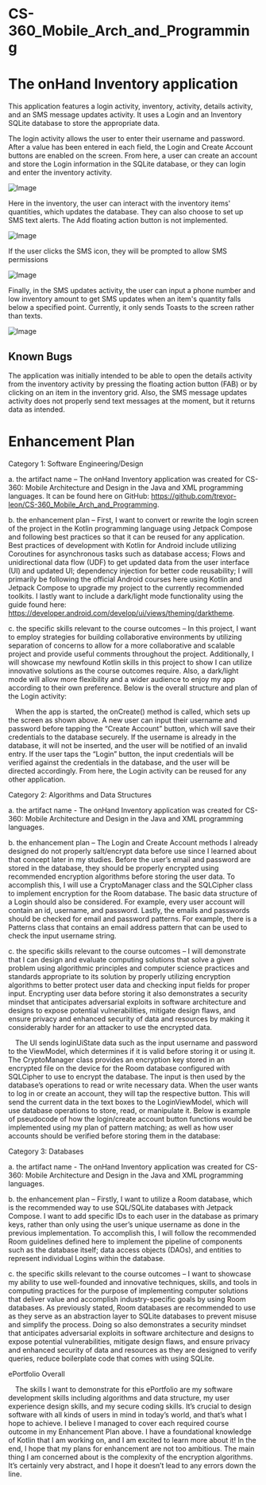 # CS-360_Mobile_Arch_and_Programming

# The onHand Inventory application

This application features a login activity, inventory, activity, details activity, and an SMS message updates activity. It uses a Login and an Inventory SQLite database to store the appropriate data.


The login activity allows the user to enter their username and password. After a value has been entered in each field, the Login and Create Account buttons are enabled on the screen. From here, a user can create an account and store the Login information in the SQLite database, or they can login and enter the inventory activity.


![Image](https://user-images.githubusercontent.com/72781990/239395898-5d3b4062-84ad-4706-a896-bc20f8793fb3.png)


Here in the inventory, the user can interact with the inventory items' quantities, which updates the database. They can also choose to set up SMS text alerts. The Add floating action button is not implemented.


![Image](https://user-images.githubusercontent.com/72781990/239395911-d9a81525-5384-4595-aa0c-6443f496c496.png)


If the user clicks the SMS icon, they will be prompted to allow SMS permissions


![Image](https://user-images.githubusercontent.com/72781990/239395934-0a030dd3-0f5f-41b2-9bcd-157d4be96ecc.png)


Finally, in the SMS updates activity, the user can input a phone number and low inventory amount to get SMS updates when an item's quantity falls below a specified point. Currently, it only sends Toasts to the screen rather than texts.


![Image](https://user-images.githubusercontent.com/72781990/239395961-30136291-e6bd-4781-9904-8962f8661e2c.png)


## Known Bugs

The application was initially intended to be able to open the details activity from the inventory activity by pressing the floating action button (FAB) or by clicking on an item in the inventory grid. Also, the SMS message updates activity does not properly send text messages at the moment, but it returns data as intended.

# Enhancement Plan

Category 1: Software Engineering/Design

a. the artifact name – The onHand Inventory application was created for CS-360: Mobile Architecture and Design in the Java and XML programming languages. It can be found here on GitHub: https://github.com/trevor-leon/CS-360_Mobile_Arch_and_Programming.

b. the enhancement plan – First, I want to convert or rewrite the login screen of the project in the Kotlin programming language using Jetpack Compose and following best practices so that it can be reused for any application. Best practices of development with Kotlin for Android include utilizing Coroutines for asynchronous tasks such as database access; Flows and unidirectional data flow (UDF) to get updated data from the user interface (UI) and updated UI; dependency injection for better code reusability; I will primarily be following the official Android courses here using Kotlin and Jetpack Compose to upgrade my project to the currently recommended toolkits. I lastly want to include a dark/light mode functionality using the guide found here: https://developer.android.com/develop/ui/views/theming/darktheme. 

c. the specific skills relevant to the course outcomes – In this project, I want to employ strategies for building collaborative environments by utilizing separation of concerns to allow for a more collaborative and scalable project and provide useful comments throughout the project. Additionally, I will showcase my newfound Kotlin skills in this project to show I can utilize innovative solutions as the course outcomes require. Also, a dark/light mode will allow more flexibility and a wider audience to enjoy my app according to their own preference. Below 
is the overall structure and plan of the Login activity:
 
&emsp;When the app is started, the onCreate() method is called, which sets up the screen as shown above. A new user can input their username and password before tapping the “Create Account” button, which will save their credentials to the database securely. If the username is already in the database, it will not be inserted, and the user will be notified of an invalid entry. If the user taps the “Login” button, the input credentials will be verified against the credentials in the database, and the user will be directed accordingly. From here, the Login activity can be reused for any other application.

 
Category 2: Algorithms and Data Structures

a. the artifact name - The onHand Inventory application was created for CS-360: Mobile Architecture and Design in the Java and XML programming languages.

b. the enhancement plan – The Login and Create Account methods I already designed do not properly salt/encrypt data before use since I learned about that concept later in my studies. Before the user’s email and password are stored in the database, they should be properly encrypted using recommended encryption algorithms before storing the user data. To accomplish this, I will use a CryptoManager class and the SQLCipher class to implement encryption for the Room database. The basic data structure of a Login should also be considered. For example, every user account will contain an id, username, and password. Lastly, the emails and passwords should be checked for email and password patterns. For example, there is a Patterns class that contains an email address pattern that can be used to check the input username string.

c. the specific skills relevant to the course outcomes – I will demonstrate that I can design and evaluate computing solutions that solve a given problem using algorithmic principles and computer science practices and standards appropriate to its solution by properly utilizing encryption algorithms to better protect user data and checking input fields for proper input. Encrypting user data before storing it also demonstrates a security mindset that anticipates adversarial exploits in software architecture and designs to expose potential vulnerabilities, mitigate design flaws, and ensure privacy and enhanced security of data and resources by making it considerably harder for an attacker to use the encrypted data.
 
&emsp;The UI sends loginUiState data such as the input username and password to the ViewModel, which determines if it is valid before storing it or using it. The CryptoManager class provides an encryption key stored in an encrypted file on the device for the Room database configured with SQLCipher to use to encrypt the database. The input is then used by the database’s operations to read or write necessary data. When the user wants to log in or create an account, they will tap the respective button. This will send the current data in the text boxes to the LoginViewModel, which will use database operations to store, read, or manipulate it. Below is example of pseudocode of how the login/create account button functions would be implemented using my plan of pattern matching; as well as how user accounts should be verified before storing them in the database:
  
Category 3: Databases

a. the artifact name - The onHand Inventory application was created for CS-360: Mobile Architecture and Design in the Java and XML programming languages.

b. the enhancement plan – Firstly, I want to utilize a Room database, which is the recommended way to use SQL/SQLite databases with Jetpack Compose. I want to add specific IDs to each user in the database as primary keys, rather than only using the user’s unique username as done in the previous implementation. To accomplish this, I will follow the recommended Room guidelines defined here to implement the pipeline of components such as the database itself; data access objects (DAOs), and entities to represent individual Logins within the database.

c. the specific skills relevant to the course outcomes – I want to showcase my ability to use well-founded and innovative techniques, skills, and tools in computing practices for the purpose of implementing computer solutions that deliver value and accomplish industry-specific goals by using Room databases. As previously stated, Room databases are recommended to use as they serve as an abstraction layer to SQLite databases to prevent misuse and simplify the process. Doing so also demonstrates a security mindset that anticipates adversarial exploits in software architecture and designs to expose potential vulnerabilities, mitigate design flaws, and ensure privacy and enhanced security of data and resources as they are designed to verify queries, reduce boilerplate code that comes with using SQLite.

 
ePortfolio Overall

&emsp;The skills I want to demonstrate for this ePortfolio are my software development skills including algorithms and data structure, my user experience design skills, and my secure coding skills. It’s crucial to design software with all kinds of users in mind in today’s world, and that’s what I hope to achieve. I believe I managed to cover each required course outcome in my Enhancement Plan above. I have a foundational knowledge of Kotlin that I am working on, and I am excited to learn more about it! In the end, I hope that my plans for enhancement are not too ambitious. The main thing I am concerned about is the complexity of the encryption algorithms. It’s certainly very abstract, and I hope it doesn’t lead to any errors down the line.
